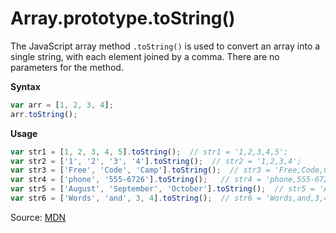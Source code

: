# Array.prototype.toString()

The JavaScript array method `.toString()` is used to convert an array into a single string, with each element joined by a comma. There are no parameters for the method. 

**Syntax**
```js
var arr = [1, 2, 3, 4];
arr.toString();
```

**Usage**

```js
var str1 = [1, 2, 3, 4, 5].toString();  // str1 = '1,2,3,4,5';
var str2 = ['1', '2', '3', '4'].toString();  // str2 = '1,2,3,4';
var str3 = ['Free', 'Code', 'Camp'].toString();  // str3 = 'Free,Code,Camp';
var str4 = ['phone', '555-6726'].toString();   // str4 = 'phone,555-6726';
var str5 = ['August', 'September', 'October'].toString();  // str5 = 'August,September,October';
var str6 = ['Words', 'and', 3, 4].toString();  // str6 = 'Words,and,3,4';
```

Source: [MDN](https://developer.mozilla.org/en-US/docs/Web/JavaScript/Reference/Global_Objects/Array/toString)